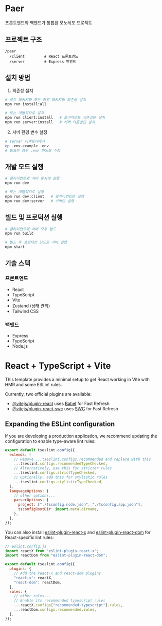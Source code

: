 # Paer

프론트엔드와 백엔드가 통합된 모노레포 프로젝트

## 프로젝트 구조

```
/paer
  /client         # React 프론트엔드
  /server         # Express 백엔드
```

## 설치 방법

1. 의존성 설치

```bash
# 루트 패키지와 모든 하위 패키지의 의존성 설치
npm run install:all

# 또는 개별적으로 설치
npm run client:install   # 클라이언트 의존성만 설치
npm run server:install   # 서버 의존성만 설치
```

2. 서버 환경 변수 설정

```bash
# server 디렉토리에서
cp .env.example .env
# 필요한 경우 .env 파일을 수정
```

## 개발 모드 실행

```bash
# 클라이언트와 서버 동시에 실행
npm run dev

# 또는 개별적으로 실행
npm run dev:client   # 클라이언트만 실행
npm run dev:server   # 서버만 실행
```

## 빌드 및 프로덕션 실행

```bash
# 클라이언트와 서버 모두 빌드
npm run build

# 빌드 후 프로덕션 모드로 서버 실행
npm start
```

## 기술 스택

### 프론트엔드

- React
- TypeScript
- Vite
- Zustand (상태 관리)
- Tailwind CSS

### 백엔드

- Express
- TypeScript
- Node.js

# React + TypeScript + Vite

This template provides a minimal setup to get React working in Vite with HMR and some ESLint rules.

Currently, two official plugins are available:

- [@vitejs/plugin-react](https://github.com/vitejs/vite-plugin-react/blob/main/packages/plugin-react/README.md) uses [Babel](https://babeljs.io/) for Fast Refresh
- [@vitejs/plugin-react-swc](https://github.com/vitejs/vite-plugin-react-swc) uses [SWC](https://swc.rs/) for Fast Refresh

## Expanding the ESLint configuration

If you are developing a production application, we recommend updating the configuration to enable type-aware lint rules:

```js
export default tseslint.config({
  extends: [
    // Remove ...tseslint.configs.recommended and replace with this
    ...tseslint.configs.recommendedTypeChecked,
    // Alternatively, use this for stricter rules
    ...tseslint.configs.strictTypeChecked,
    // Optionally, add this for stylistic rules
    ...tseslint.configs.stylisticTypeChecked,
  ],
  languageOptions: {
    // other options...
    parserOptions: {
      project: ["./tsconfig.node.json", "./tsconfig.app.json"],
      tsconfigRootDir: import.meta.dirname,
    },
  },
});
```

You can also install [eslint-plugin-react-x](https://github.com/Rel1cx/eslint-react/tree/main/packages/plugins/eslint-plugin-react-x) and [eslint-plugin-react-dom](https://github.com/Rel1cx/eslint-react/tree/main/packages/plugins/eslint-plugin-react-dom) for React-specific lint rules:

```js
// eslint.config.js
import reactX from "eslint-plugin-react-x";
import reactDom from "eslint-plugin-react-dom";

export default tseslint.config({
  plugins: {
    // Add the react-x and react-dom plugins
    "react-x": reactX,
    "react-dom": reactDom,
  },
  rules: {
    // other rules...
    // Enable its recommended typescript rules
    ...reactX.configs["recommended-typescript"].rules,
    ...reactDom.configs.recommended.rules,
  },
});
```
